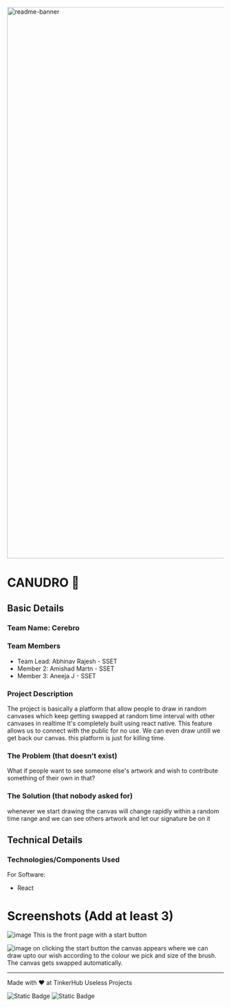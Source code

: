 <img width="1280" alt="readme-banner" src="https://github.com/user-attachments/assets/35332e92-44cb-425b-9dff-27bcf1023c6c">

# CANUDRO 🎯


## Basic Details
### Team Name: Cerebro


### Team Members
- Team Lead: Abhinav Rajesh - SSET
- Member 2: Amishad Martn - SSET
- Member 3: Aneeja J - SSET

### Project Description
The project is basically a platform that allow people to draw in random canvases which keep getting swapped at random time interval with other canvases in realtime 
It's completely built using react native. This feature allows us to connect with the public for no use. We can even draw untill we get back our canvas. this platform is just for killing time.
### The Problem (that doesn't exist)
What if people want to see someone else's artwork and wish to contribute something of their own in that?

### The Solution (that nobody asked for)
whenever we start drawing the canvas will change rapidly within a random time range and we can see others artwork and let our signature be on it

## Technical Details
### Technologies/Components Used
For Software:
- React

# Screenshots (Add at least 3)
![image](https://github.com/user-attachments/assets/b44588af-118a-448f-99d4-fca4dd613985)
This is the front page with a start button

![image](https://github.com/user-attachments/assets/0fe319f3-6c33-450b-be03-39bf0bb2a7d6)
on clicking the start button the canvas appears where we can draw upto our wish according to the colour we pick and size of the brush. The canvas gets swapped automatically. 

---
Made with ❤️ at TinkerHub Useless Projects 

![Static Badge](https://img.shields.io/badge/TinkerHub-24?color=%23000000&link=https%3A%2F%2Fwww.tinkerhub.org%2F)
![Static Badge](https://img.shields.io/badge/UselessProject--24-24?link=https%3A%2F%2Fwww.tinkerhub.org%2Fevents%2FQ2Q1TQKX6Q%2FUseless%2520Projects)



